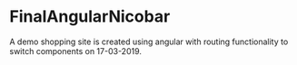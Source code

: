# FinalAngularNicobar
A demo shopping site is created using angular with routing functionality to switch components on 17-03-2019.

